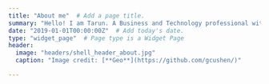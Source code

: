 ```yaml
---
title: "About me"  # Add a page title.
summary: "Hello! I am Tarun. A Business and Technology professional with passion for Photography, Psychology and Creative Arts"  # Add a page description.
date: "2019-01-01T00:00:00Z"  # Add today's date.
type: "widget_page"  # Page type is a Widget Page
header:
  image: "headers/shell_header_about.jpg"
  caption: "Image credit: [**Geo**](https://github.com/gcushen/)"

---
```

